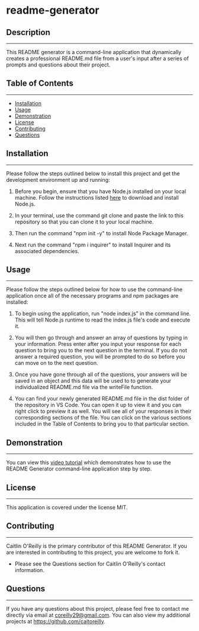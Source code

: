 # readme-generator

## Description

---

This README generator is a command-line application that dynamically creates a professional README.md file from a user's input after a series of prompts and questions about their project.

## Table of Contents

---

- [Installation](#installation)
- [Usage](#usage)
- [Demonstration](#demonstration)
- [License](#license)
- [Contributing](#contributing)
- [Questions](#questions)

## Installation

---

Please follow the steps outlined below to install this project and get the development environment up and running:

1. Before you begin, ensure that you have Node.js installed on your local machine. Follow the instructions listed [here](https://nodejs.org/en/download/) to download and install Node.js.

2. In your terminal, use the command git clone and paste the link to this repository so that you can clone it to your local machine.

3. Then run the command "npm init -y" to install Node Package Manager.

4. Next run the command "npm i inquirer" to install Inquirer and its associated dependencies.

## Usage

---

Please follow the steps outlined below for how to use the command-line application once all of the necessary programs and npm packages are installed:

1. To begin using the application, run "node index.js" in the command line. This will tell Node.js runtime to read the index.js file's code and execute it.

2. You will then go through and answer an array of questions by typing in your information. Press enter after you input your response for each question to bring you to the next question in the terminal. If you do not answer a required question, you will be prompted to do so before you can move on to the next question.

3. Once you have gone through all of the questions, your answers will be saved in an object and this data will be used to to generate your individualized README.md file via the writeFile function.

4. You can find your newly generated README.md file in the dist folder of the repository in VS Code. You can open it up to view it and you can right click to preview it as well. You will see all of your responses in their corresponding sections of the file. You can click on the various sections included in the Table of Contents to bring you to that particular section.

## Demonstration

---

You can view this [video tutorial](https://drive.google.com/file/d/1Rq-rozdnjBpf674dFKjEwz2z9I5lg23I/view?usp=sharing) which demonstrates how to use the README Generator command-line application step by step.

## License

---

This application is covered under the license MIT.

## Contributing

---

Caitlin O'Reilly is the primary contributor of this README Generator. If you are interested in contributing to this project, you are welcome to fork it.

- Please see the Questions section for Caitlin O'Reilly's contact information.

## Questions

---

If you have any questions about this project, please feel free to contact me directly via email at coreilly29@gmail.com.
You can also view my additional projects at https://github.com/caitoreilly.
